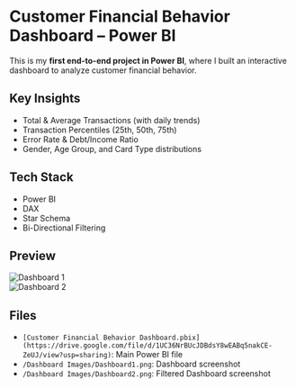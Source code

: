 # Customer Financial Behavior Dashboard – Power BI  

This is my **first end-to-end project in Power BI**, where I built an interactive dashboard to analyze customer financial behavior.  

## Key Insights  
- Total & Average Transactions (with daily trends)  
- Transaction Percentiles (25th, 50th, 75th)  
- Error Rate & Debt/Income Ratio  
- Gender, Age Group, and Card Type distributions  

## Tech Stack  
- Power BI  
- DAX  
- Star Schema  
- Bi-Directional Filtering  

## Preview  
![Dashboard 1]("Dashboard_Images/Dashboard1.png")  
![Dashboard 2]("Dashboard_Images/Dashboard1.png")  

## Files  
- `[Customer Financial Behavior Dashboard.pbix](https://drive.google.com/file/d/1UC36NrBUcJDBdsY8wEABq5nakCE-ZeUJ/view?usp=sharing)`: Main Power BI file 
- `/Dashboard Images/Dashboard1.png`: Dashboard screenshot
- `/Dashboard Images/Dashboard2.png`: Filtered Dashboard screenshot  

